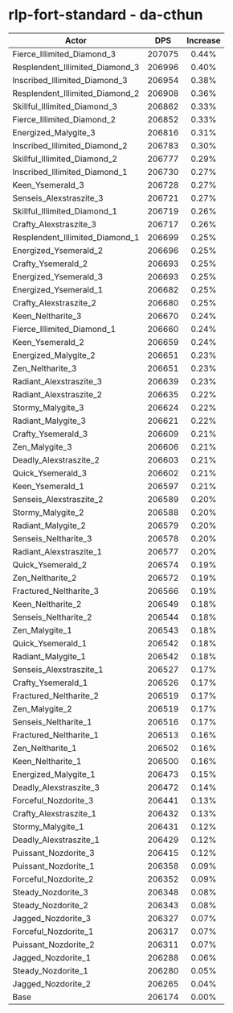 # rlp-fort-standard - da-cthun
| Actor | DPS | Increase |
|---|:---:|:---:|
|Fierce_Illimited_Diamond_3|207075|0.44%|
|Resplendent_Illimited_Diamond_3|206996|0.40%|
|Inscribed_Illimited_Diamond_3|206954|0.38%|
|Resplendent_Illimited_Diamond_2|206908|0.36%|
|Skillful_Illimited_Diamond_3|206862|0.33%|
|Fierce_Illimited_Diamond_2|206852|0.33%|
|Energized_Malygite_3|206816|0.31%|
|Inscribed_Illimited_Diamond_2|206783|0.30%|
|Skillful_Illimited_Diamond_2|206777|0.29%|
|Inscribed_Illimited_Diamond_1|206730|0.27%|
|Keen_Ysemerald_3|206728|0.27%|
|Senseis_Alexstraszite_3|206721|0.27%|
|Skillful_Illimited_Diamond_1|206719|0.26%|
|Crafty_Alexstraszite_3|206717|0.26%|
|Resplendent_Illimited_Diamond_1|206699|0.25%|
|Energized_Ysemerald_2|206696|0.25%|
|Crafty_Ysemerald_2|206693|0.25%|
|Energized_Ysemerald_3|206693|0.25%|
|Energized_Ysemerald_1|206682|0.25%|
|Crafty_Alexstraszite_2|206680|0.25%|
|Keen_Neltharite_3|206670|0.24%|
|Fierce_Illimited_Diamond_1|206660|0.24%|
|Keen_Ysemerald_2|206659|0.24%|
|Energized_Malygite_2|206651|0.23%|
|Zen_Neltharite_3|206651|0.23%|
|Radiant_Alexstraszite_3|206639|0.23%|
|Radiant_Alexstraszite_2|206635|0.22%|
|Stormy_Malygite_3|206624|0.22%|
|Radiant_Malygite_3|206621|0.22%|
|Crafty_Ysemerald_3|206609|0.21%|
|Zen_Malygite_3|206606|0.21%|
|Deadly_Alexstraszite_2|206603|0.21%|
|Quick_Ysemerald_3|206602|0.21%|
|Keen_Ysemerald_1|206597|0.21%|
|Senseis_Alexstraszite_2|206589|0.20%|
|Stormy_Malygite_2|206588|0.20%|
|Radiant_Malygite_2|206579|0.20%|
|Senseis_Neltharite_3|206578|0.20%|
|Radiant_Alexstraszite_1|206577|0.20%|
|Quick_Ysemerald_2|206574|0.19%|
|Zen_Neltharite_2|206572|0.19%|
|Fractured_Neltharite_3|206566|0.19%|
|Keen_Neltharite_2|206549|0.18%|
|Senseis_Neltharite_2|206544|0.18%|
|Zen_Malygite_1|206543|0.18%|
|Quick_Ysemerald_1|206542|0.18%|
|Radiant_Malygite_1|206542|0.18%|
|Senseis_Alexstraszite_1|206527|0.17%|
|Crafty_Ysemerald_1|206526|0.17%|
|Fractured_Neltharite_2|206519|0.17%|
|Zen_Malygite_2|206519|0.17%|
|Senseis_Neltharite_1|206516|0.17%|
|Fractured_Neltharite_1|206513|0.16%|
|Zen_Neltharite_1|206502|0.16%|
|Keen_Neltharite_1|206500|0.16%|
|Energized_Malygite_1|206473|0.15%|
|Deadly_Alexstraszite_3|206472|0.14%|
|Forceful_Nozdorite_3|206441|0.13%|
|Crafty_Alexstraszite_1|206432|0.13%|
|Stormy_Malygite_1|206431|0.12%|
|Deadly_Alexstraszite_1|206429|0.12%|
|Puissant_Nozdorite_3|206415|0.12%|
|Puissant_Nozdorite_1|206358|0.09%|
|Forceful_Nozdorite_2|206352|0.09%|
|Steady_Nozdorite_3|206348|0.08%|
|Steady_Nozdorite_2|206343|0.08%|
|Jagged_Nozdorite_3|206327|0.07%|
|Forceful_Nozdorite_1|206317|0.07%|
|Puissant_Nozdorite_2|206311|0.07%|
|Jagged_Nozdorite_1|206288|0.06%|
|Steady_Nozdorite_1|206280|0.05%|
|Jagged_Nozdorite_2|206265|0.04%|
|Base|206174|0.00%|
